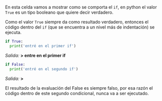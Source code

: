 En esta celda vamos a mostrar como se comporta el `if`, en python el valor `True` es un tipo booleano que quiere decir verdadero.

Como el valor `True` siempre da como resultado verdadero, entonces el código dentro del `if` (que se encuentra a un nivel más de indentación) se ejecuta.

``` python
if True:
  print('entré en el primer if')
```
_Salida:_
**> entre en el primer if**

``` python
if False:
  print('entré en el segundo if')
```
_Salida:_
**>**


El resultado de la evaluación del False es siempre falso, por esa razón el código dentro de este segundo condicional, nunca va a ser ejecutado.
